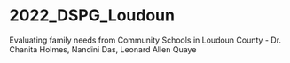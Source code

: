 # 2022_DSPG_Loudoun
 Evaluating family needs from Community Schools in Loudoun County - Dr. Chanita Holmes, Nandini Das, Leonard Allen Quaye
